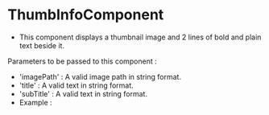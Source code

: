 # ThumbInfoComponent

* This component displays a thumbnail image and 2 lines of bold and plain text beside it.

Parameters to be passed to this component :

* 'imagePath' : A valid image path in string format.
* 'title'  : A valid text in string format.
* 'subTitle' : A valid text in string format.
*  Example :
          <com-thumb-info 
            imagePath='./assets/images/image'
            title='20.04 GB'
            subTitle='out of 100 GB'>
         </com-thumb-info>